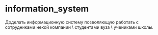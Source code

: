 # information_system

Доделать информационную систему позволяющую работать с сотрудниками некой компании \ студентами вуза \ учениками школы.
